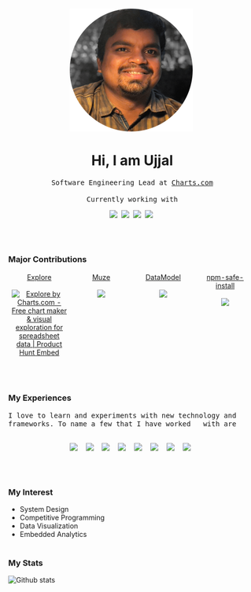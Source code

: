 <p align="center">
   <img src="https://github.com/UD-UD/Profile/blob/master/circle-cropped%20(1).png">&nbsp
</p>
<h1 align="center" >Hi, I am Ujjal </h2>
<p align="center">
  <samp align="center">
    Software Engineering Lead at <a href="https://www.charts.com">Charts.com</a>
    <br><br>
    Currently working with
    <br>
  </samp>
  <p align="center">
    <img height="50" src="https://cdn.svgporn.com/logos/rust.svg">&nbsp
    <img height="50" src="https://cdn.svgporn.com/logos/webassembly.svg">&nbsp
    <img height="50" src="https://cdn.svgporn.com/logos/typescript-icon.svg">&nbsp
    <img height="50" src="https://cdn.svgporn.com/logos/react.svg">&nbsp
  </p>
</p>
<br><br>

### Major Contributions
<div align="center">
  <table style="border:none">
    <tbody style="border:none">
      <tr style="border:none"valign="top">
        <td style="border:none" width="25%" align="center">
          <span><a href="https://www.explore.charts.com">Explore</a></span><br><br>
         <a href="https://www.producthunt.com/posts/explore-by-charts-com?utm_source=badge-top-post-badge&utm_medium=badge&utm_souce=badge-explore-by-charts-com" target="_blank"><img src="https://api.producthunt.com/widgets/embed-image/v1/top-post-badge.svg?post_id=183992&theme=light&period=daily" alt="Explore by Charts.com - Free chart maker & visual exploration for spreadsheet data | Product Hunt Embed" style="width: 250px; height: 54px;" width="250px" height="30px" /></a>
        </td>
        <td style="border:none" width="25%" align="center">
          <span><a href="https://www.npmjs.com/package/muze">Muze</a></span><br><br>
          <img height="30" src="https://img.shields.io/npm/dt/muze.svg">
        </td>
        <td style="border:none" width="25%" align="center">
           <span><a href="https://www.npmjs.com/package/datamodel">DataModel</a></span><br><br>
          <img height="30" src="https://img.shields.io/npm/dt/datamodel.svg">
        </td>
        <td style="border:none" width="25%" align="center">
          <span><a href="https://www.npmjs.com/package/npm-safe-install">npm-safe-install</a></span><br><br>
          <img height="30" src="https://img.shields.io/npm/dt/npm-safe-install.svg">
        </td>
      </tr>
    </tbody>
  </table>
</div>
<br><br>

### My Experiences
<samp align="center">
 I love to learn and experiments with new technology and frameworks.&nbspTo name a few that I have worked &nbsp with are
  <br><br>
  <p align="center">
    <img height="64" src="https://cdn.svgporn.com/logos/java.svg">&nbsp
    <img height="64" src="https://cdn.svgporn.com/logos/javascript.svg">&nbsp
    <img height="64" src="https://cdn.svgporn.com/logos/typescript-icon.svg">&nbsp
    <img height="64" src="https://cdn.svgporn.com/logos/react.svg">&nbsp
    <img height="64" src="https://cdn.svgporn.com/logos/rust.svg">&nbsp
    <img height="64" src="https://cdn.svgporn.com/logos/spring.svg">&nbsp
    <img height="64" src="https://cdn.svgporn.com/logos/git-icon.svg">&nbsp
    <img height="64" src="https://cdn.svgporn.com/logos/visual-studio-code.svg">&nbsp
  </p>
</samp>
<br><br>

### My Interest 
- System Design
- Competitive Programming
- Data Visualization
- Embedded Analytics
<br><br>

### My Stats
![Github stats](https://github-readme-stats.vercel.app/api?username=ud-ud&show_icons=true&hide_border=false&hide_title=true)

